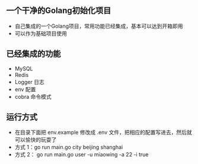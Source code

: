 ## 一个干净的Golang初始化项目
 - 自己集成的一个Golang项目，常用功能已经集成，基本可以达到开箱即用
 - 可以作为基础项目使用

## 已经集成的功能
- MySQL
- Redis
- Logger 日志
- env 配置
- cobra 命令模式

## 运行方式
- 在目录下面把 env.example 修改成 .env 文件，把相应的配置写进去，然后就可以愉快的玩耍了
- 方式 1：go run main.go city beijing shanghai
- 方式 2： go run main.go user -u miaowing -a 22 -i true